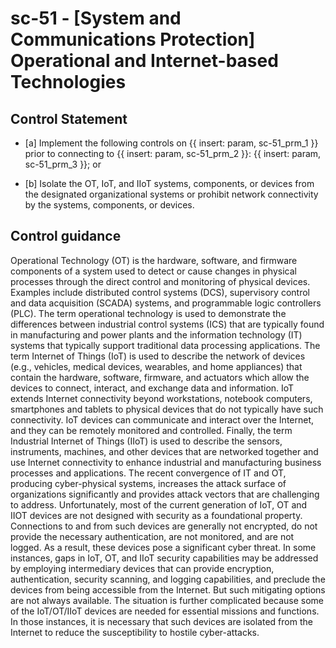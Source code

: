 # sc-51 - \[System and Communications Protection\] Operational and Internet-based Technologies

## Control Statement

- \[a\] Implement the following controls on {{ insert: param, sc-51_prm_1 }} prior to connecting to {{ insert: param, sc-51_prm_2 }}: {{ insert: param, sc-51_prm_3 }}; or

- \[b\] Isolate the OT, IoT, and IIoT systems, components, or devices from the designated organizational systems or prohibit network connectivity by the systems, components, or devices.

## Control guidance

Operational Technology (OT) is the hardware, software, and firmware components of a system used to detect or cause changes in physical processes through the direct control and monitoring of physical devices. Examples include distributed control systems (DCS), supervisory control and data acquisition (SCADA) systems, and programmable logic controllers (PLC). The term operational technology is used to demonstrate the differences between industrial control systems (ICS) that are typically found in manufacturing and power plants and the information technology (IT) systems that typically support traditional data processing applications. The term Internet of Things (IoT) is used to describe the network of devices (e.g., vehicles, medical devices, wearables, and home appliances) that contain the hardware, software, firmware, and actuators which allow the devices to connect, interact, and exchange data and information. IoT extends Internet connectivity beyond workstations, notebook computers, smartphones and tablets to physical devices that do not typically have such connectivity. IoT devices can communicate and interact over the Internet, and they can be remotely monitored and controlled. Finally, the term Industrial Internet of Things (IIoT) is used to describe the sensors, instruments, machines, and other devices that are networked together and use Internet connectivity to enhance industrial and manufacturing business processes and applications. The recent convergence of IT and OT, producing cyber-physical systems, increases the attack surface of organizations significantly and provides attack vectors that are challenging to address. Unfortunately, most of the current generation of IoT, OT and IIOT devices are not designed with security as a foundational property. Connections to and from such devices are generally not encrypted, do not provide the necessary authentication, are not monitored, and are not logged. As a result, these devices pose a significant cyber threat. In some instances, gaps in IoT, OT, and IIoT security capabilities may be addressed by employing intermediary devices that can provide encryption, authentication, security scanning, and logging capabilities, and preclude the devices from being accessible from the Internet. But such mitigating options are not always available. The situation is further complicated because some of the IoT/OT/IIoT devices are needed for essential missions and functions. In those instances, it is necessary that such devices are isolated from the Internet to reduce the susceptibility to hostile cyber-attacks.
